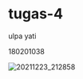 # tugas-4


ulpa yati

180201038


![20211223_212858](https://user-images.githubusercontent.com/44746400/147359804-cec14b7d-8509-4490-8ba0-b1a5eb9abd8a.gif)
